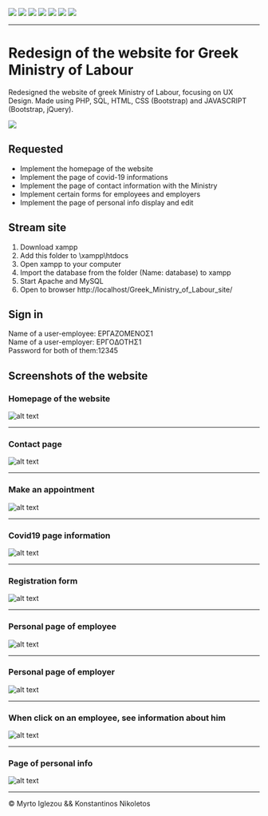 <p>
    <a><img src="https://img.shields.io/badge/HTML5-E34F26?style=for-the-badge&logo=html5&logoColor=white" /></a>
    <a><img src="https://img.shields.io/badge/PHP-777BB4?style=for-the-badge&logo=php&logoColor=white" /></a>
    <a><img src="https://img.shields.io/badge/Bootstrap-563D7C?style=for-the-badge&logo=bootstrap&logoColor=white" /></a>
    <a><img src="https://img.shields.io/badge/CSS-239120?&style=for-the-badge&logo=css3&logoColor=white" /></a>
    <a><img src="https://img.shields.io/badge/JavaScript-F7DF1E?style=for-the-badge&logo=javascript&logoColor=black" /></a>
    <a><img src="https://img.shields.io/badge/xampp-FB7A24.svg?&style=for-the-badge&logo=xampp&logoColor=white" /></a>
    <a><img src="https://img.shields.io/badge/MySQL-00000F?style=for-the-badge&logo=mysql&logoColor=white" /></a>
</p>


---

# Redesign of the website for Greek Ministry of Labour

Redesigned the website of greek Ministry of Labour, focusing on UX Design.
Made using PHP, SQL, HTML, CSS (Bootstrap) and JAVASCRIPT (Bootstrap, jQuery).


![](./videos/ministry_video.gif)

## Requested

* Implement the homepage of the website
* Implement the page of covid-19 informations
* Implement the page of contact information with the Ministry
* Implement certain forms for employees and employers
* Implement the page of personal info display and edit 

## Stream site
1. Download xampp
2. Add this folder to \xampp\htdocs
3. Open xampp to your computer
4. Import the database from the folder (Name: database) to xampp
5. Start Apache and MySQL
6. Open to browser http://localhost/Greek_Ministry_of_Labour_site/

## Sign in 

Name of a user-employee: ΕΡΓΑΖΟΜΕΝΟΣ1 <br>
Name of a user-employer: ΕΡΓOΔΟΤΗΣ1 <br>
Password for both of them:12345 <br>

## Screenshots of the website

### Homepage of the website

![alt text](screenshots/homepage.PNG)  

--- 


### Contact page

![alt text](screenshots/contact.PNG)  

--- 


### Make an appointment 

![alt text](screenshots/make_appointment.PNG)  

--- 


### Covid19 page information

![alt text](screenshots/covid19.PNG)  

--- 


### Registration form

![alt text](screenshots/register.PNG)  


--- 


### Personal page of employee

![alt text](screenshots/ergazomenos.PNG)  

--- 


### Personal page of employer

![alt text](screenshots/ergodoths.PNG)  


--- 


### When click on an employee, see information about him

![alt text](screenshots/employee_info.PNG)  


--- 


### Page of personal info

![alt text](screenshots/stoixeia.PNG)  

--- 

© Myrto Iglezou && Konstantinos Nikoletos
